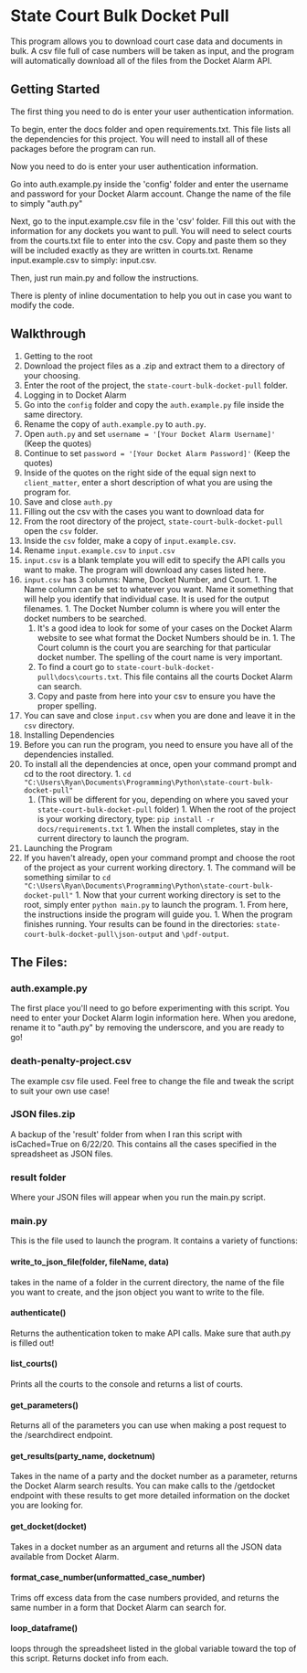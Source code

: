 # State Court Bulk Docket Pull

This program allows you to download court case data and documents in bulk.
A csv file full of case numbers will be taken as input, and the program will automatically download
all of the files from the Docket Alarm API.

## Getting Started

The first thing you need to do is enter your user authentication information.

To begin, enter the docs folder and open requirements.txt. This file lists all the dependencies for this project.
You will need to install all of these packages before the program can run.

Now you need to do is enter your user authentication information.

Go into auth.example.py inside the 'config' folder and enter the username and password for your Docket Alarm account.
Change the name of the file to simply "auth.py"

Next, go to the input.example.csv file in the 'csv' folder. Fill this out with the information for any dockets you
want to pull. You will need to select courts from the courts.txt file to enter into the csv. Copy and paste them
so they will be included exactly as they are written in courts.txt. Rename input.example.csv to simply: input.csv.

Then, just run main.py and follow the instructions.

There is plenty of inline documentation to help you out in case you want to modify the code.

## Walkthrough

1. Getting to the root 
  1. Download the project files as a .zip and extract them to a directory of your choosing.
  1. Enter the root of the project, the ```state-court-bulk-docket-pull``` folder.
1. Logging in to Docket Alarm
  1. Go into the ```config``` folder and copy the ```auth.example.py``` file inside the same directory.
  1. Rename the copy of ```auth.example.py``` to ```auth.py```.
  1. Open ```auth.py``` and set ```username = '[Your Docket Alarm Username]'``` (Keep the quotes)
  1. Continue to set ```password = '[Your Docket Alarm Password]'``` (Keep the quotes)
  1. Inside of the quotes on the right side of the equal sign next to ```client_matter```, enter a short description of what you are using the program for.
  1. Save and close ```auth.py```
1. Filling out the csv with the cases you want to download data for
  1. From the root directory of the project, ```state-court-bulk-docket-pull``` open the ```csv``` folder.
  1. Inside the ```csv``` folder, make a copy of ```input.example.csv```.
  1. Rename ```input.example.csv``` to ```input.csv```
  1. ```input.csv``` is a blank template you will edit to specify the API calls you want to make. The program will download any cases listed here.
  1. ```input.csv``` has 3 columns: Name, Docket Number, and Court.
    1. The Name column can be set to whatever you want. Name it something that will help you identify that individual case. It is used for the output filenames.
    1. The Docket Number column is where you will enter the docket numbers to be searched.
      1. It's a good idea to look for some of your cases on the Docket Alarm website to see what format the Docket Numbers should be in.
    1. The Court column is the court you are searching for that particular docket number. The spelling of the court name is very important.
      1. To find a court go to ```state-court-bulk-docket-pull\docs\courts.txt```. This file contains all the courts Docket Alarm can search.
        1. Copy and paste from here into your csv to ensure you have the proper spelling.
  1. You can save and close ```input.csv``` when you are done and leave it in the ```csv``` directory.
1. Installing Dependencies
  1. Before you can run the program, you need to ensure you have all of the dependencies installed.
  1. To install all the dependencies at once, open your command prompt and cd to the root directory.
    1. ```cd "C:\Users\Ryan\Documents\Programming\Python\state-court-bulk-docket-pull"```
      1. (This will be different for you, depending on where you saved your ```state-court-bulk-docket-pull``` folder)
    1. When the root of the project is your working directory, type: ```pip install -r docs/requirements.txt```
    1. When the install completes, stay in the current directory to launch the program.
1. Launching the Program
  1. If you haven't already, open your command prompt and choose the root of the project as your current working directory.
    1. The command will be something similar to ```cd "C:\Users\Ryan\Documents\Programming\Python\state-court-bulk-docket-pull"```
    1. Now that your current working directory is set to the root, simply enter ```python main.py``` to launch the program.
    1. From here, the instructions inside the program will guide you.
    1. When the program finishes running. Your results can be found in the directories: ```state-court-bulk-docket-pull\json-output``` and ```\pdf-output```.

## The Files:

### auth.example.py

The first place you'll need to go before experimenting with this script.
You need to enter your Docket Alarm login information here.
When you aredone, rename it to "auth.py" by removing the underscore,
and you are ready to go!

### death-penalty-project.csv

The example csv file used. Feel free to change the file and tweak the script to 
suit your own use case!

### JSON files.zip

A backup of the 'result' folder from when I ran this script with isCached=True on 6/22/20.
This contains all the cases specified in the spreadsheet as JSON files.

### result folder

Where your JSON files will appear when you run the main.py script.

### main.py

This is the file used to launch the program. It contains a variety of functions:

#### write_to_json_file(folder, fileName, data)

takes in the name of a folder in the current directory, the name of
the file you want to create, and the json object you want to write to
the file.

#### authenticate()

Returns the authentication token to make API calls.
Make sure that auth.py is filled out!

#### list_courts()

Prints all the courts to the console and returns a list of courts.

#### get_parameters()

Returns all of the parameters you can use when making a post request to the /searchdirect endpoint.

#### get_results(party_name, docketnum)

Takes in the name of a party and the docket number as a parameter,
returns the Docket Alarm search results. You can make calls to the
/getdocket endpoint with these results to get more detailed information
on the docket you are looking for.

#### get_docket(docket)

Takes in a docket number as an argument and returns all the JSON data
available from Docket Alarm.

#### format_case_number(unformatted_case_number)

Trims off excess data from the case numbers
provided, and returns the same number in a
form that Docket Alarm can search for.

#### loop_dataframe()

loops through the spreadsheet listed in the global variable toward the top of
this script. Returns docket info from each.
